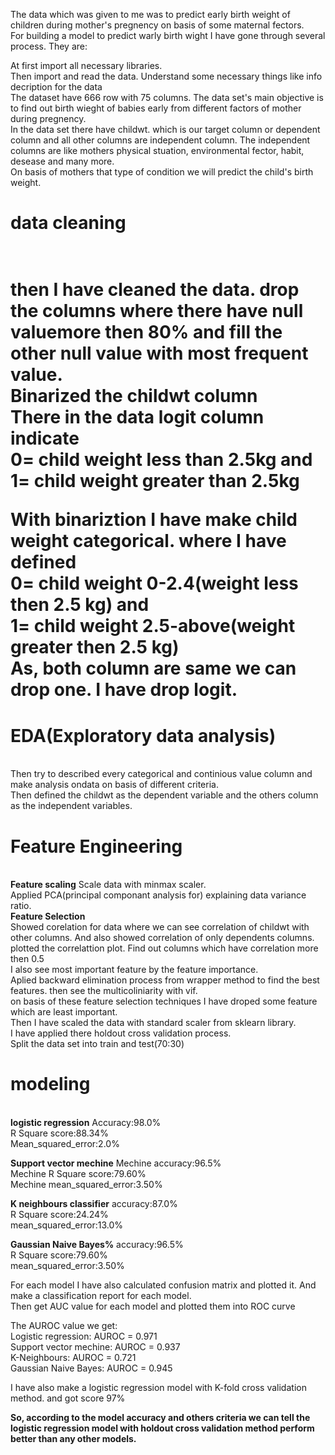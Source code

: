 The data which was given to me was to predict early birth weight of children during mother's pregnency on basis of some maternal fectors.<br>
For building a model to predict warly birth wight I have gone through several process. They are:<br>

At first import all necessary libraries.<br>
Then import and read the data. Understand some necessary things like info decription for the data<br>
The dataset have 666 row with 75 columns. The data set's main objective is to find out birth wieght of babies early from different factors of mother during pregnency.<br>
In the data set there have childwt. which is our target column or dependent column and all other columns are independent column. The independent columns are like mothers physical stuation, environmental fector, habit, desease and many more. <br>On basis of mothers that type of condition we will predict the child's birth weight.<br>

<h1><b>data cleaning</b><h1><br>
then I have cleaned the data. drop the columns where there have null valuemore then 80% and fill the other null value with most frequent value.<br>
Binarized the childwt column<br>
There in the data logit column indicate <br>
0= child weight less than 2.5kg and<br>
1= child weight greater than 2.5kg <br>

With binariztion I have make child weight categorical. where I have defined<br>
0= child weight 0-2.4(weight less then 2.5 kg) and<br>
1= child weight 2.5-above(weight greater then 2.5 kg) <br>
As, both column are same we can drop one. I have drop logit.<br>

<h1><b> EDA(Exploratory data analysis)</b></h1><br>
Then try to described every categorical and continious value column and make analysis ondata on basis of different criteria.<br>
Then defined the childwt as the dependent variable and the others column as the independent variables.<br>

<h1><b>Feature Engineering</b></h1><br>
<b>Feature scaling</b>
Scale data with minmax scaler.<br>
Applied PCA(principal componant analysis for) explaining data variance ratio.<br>
<b>Feature Selection</b><br>
Showed corelation for data where we can see correlation of childwt with other columns. And also showed correlation of only dependents columns. plotted the correlattion plot. Find out columns which have correlation more then 0.5<br>
I also see most important feature by the feature importance.<br>
Aplied backward elimination process from wrapper method to find the best features. then see the multicoliniarity with vif.<br>
on basis of these feature selection techniques I have droped some feature which are least important.<br>
Then I have scaled the data with standard scaler from sklearn library.<br>
I have applied there holdout cross validation process.<br>
Split the data set into train and test(70:30)<br>

<h1><b>modeling</b></h1><br>
<b>logistic regression</b>
Accuracy:98.0%<br>
R Square score:88.34%<br>
Mean_squared_error:2.0%<br>

<b>Support vector mechine</b>
Mechine accuracy:96.5%<br>
Mechine R Square score:79.60%<br>
Mechine mean_squared_error:3.50%<br>

<b>K neighbours classifier</b>
accuracy:87.0%<br>
R Square score:24.24%<br>
mean_squared_error:13.0%<br>

<b>Gaussian Naive Bayes%</b>
accuracy:96.5%<br>
R Square score:79.60%<br>
mean_squared_error:3.50%<br>

For each model I have also calculated confusion matrix and plotted it. And make a classification report for each model.<br>
Then get AUC value for each model and plotted them into ROC curve<br>

The AUROC value we get:<br>
Logistic regression: AUROC = 0.971<br>
Support vector mechine: AUROC = 0.937<br>
K-Neighbours: AUROC = 0.721<br>
Gaussian Naive Bayes: AUROC = 0.945<br>

I have also make a logistic regression model with K-fold cross validation method.
and got score 97%


<b>So, according to the model accuracy and others criteria we can tell the logistic regression model with holdout cross validation method perform better than any other models.</b>